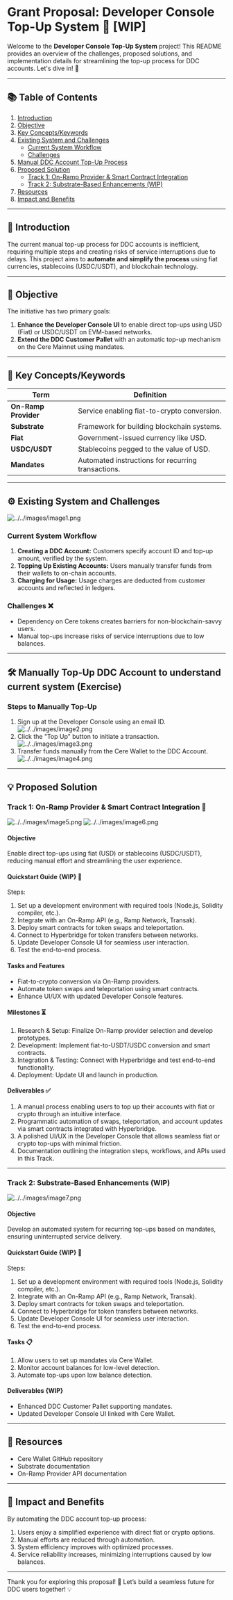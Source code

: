 # Grant Proposal: Developer Console Top-Up System 🚀 [WIP]

Welcome to the **Developer Console Top-Up System** project! This README provides an overview of the challenges, proposed solutions, and implementation details for streamlining the top-up process for DDC accounts. Let's dive in! 🌟

---

## 📚 Table of Contents

1. [Introduction](#-introduction)
2. [Objective](#-objective)
3. [Key Concepts/Keywords](#-key-conceptskeywords)
4. [Existing System and Challenges](#-existing-system-and-challenges)
    - [Current System Workflow](#current-system-workflow)
    - [Challenges](#challenges)
5. [Manual DDC Account Top-Up Process](#-manual-ddc-account-top-up-process)
6. [Proposed Solution](#-proposed-solution)
    - [Track 1: On-Ramp Provider & Smart Contract Integration](https://github.com/Cerebellum-Network/grant-program/blob/master/ideas/developer_console_topup/README.md#track-1-on-ramp-provider--smart-contract-integration-)
    - [Track 2: Substrate-Based Enhancements (WIP)](#track-2-substrate-based-enhancements-wip)
7. [Resources](#-resources)
8. [Impact and Benefits](#-impact-and-benefits)

---

## 📝 Introduction

The current manual top-up process for DDC accounts is inefficient, requiring multiple steps and creating risks of service interruptions due to delays. This project aims to **automate and simplify the process** using fiat currencies, stablecoins (USDC/USDT), and blockchain technology.

---

## 🎯 Objective

The initiative has two primary goals:

1. **Enhance the Developer Console UI** to enable direct top-ups using USD (Fiat) or USDC/USDT on EVM-based networks.
2. **Extend the DDC Customer Pallet** with an automatic top-up mechanism on the Cere Mainnet using mandates.

---

## 🔑 Key Concepts/Keywords

| **Term**              | **Definition**                                                                 |
|------------------------|-------------------------------------------------------------------------------|
| **On-Ramp Provider**   | Service enabling fiat-to-crypto conversion.                                   |
| **Substrate**          | Framework for building blockchain systems.                                    |
| **Fiat**               | Government-issued currency like USD.                                         |
| **USDC/USDT**          | Stablecoins pegged to the value of USD.                                       |
| **Mandates**           | Automated instructions for recurring transactions.                            |

---

## ⚙️ Existing System and Challenges
![../../images/image1.png](../../images/image1.png)
### Current System Workflow

1. **Creating a DDC Account:** Customers specify account ID and top-up amount, verified by the system.
2. **Topping Up Existing Accounts:** Users manually transfer funds from their wallets to on-chain accounts.
3. **Charging for Usage:** Usage charges are deducted from customer accounts and reflected in ledgers.

### Challenges ❌
- Dependency on Cere tokens creates barriers for non-blockchain-savvy users.
- Manual top-ups increase risks of service interruptions due to low balances.

---

## 🛠️ Manually Top-Up DDC Account to understand current system (Exercise)

### Steps to Manually Top-Up

1. Sign up at the Developer Console using an email ID.
![../../images/image2.png](../../images/image2.png)
2. Click the "Top Up" button to initiate a transaction.
   ![../../images/image3.png](../../images/image3.png)
3. Transfer funds manually from the Cere Wallet to the DDC Account.
   ![../../images/image4.png](../../images/image4.png)

---

## 💡 Proposed Solution

### Track 1: On-Ramp Provider & Smart Contract Integration 🌉
![../../images/image5.png](../../images/image5.png)
![../../images/image6.png](../../images/image6.png)

#### Objective
Enable direct top-ups using fiat (USD) or stablecoins (USDC/USDT), reducing manual effort and streamlining the user experience.

#### Quickstart Guide {WIP} 🚀
Steps:
1. Set up a development environment with required tools (Node.js, Solidity compiler, etc.).
2. Integrate with an On-Ramp API (e.g., Ramp Network, Transak).
3. Deploy smart contracts for token swaps and teleportation.
4. Connect to Hyperbridge for token transfers between networks.
5. Update Developer Console UI for seamless user interaction.
6. Test the end-to-end process.

#### Tasks and Features
- Fiat-to-crypto conversion via On-Ramp providers.
- Automate token swaps and teleportation using smart contracts.
- Enhance UI/UX with updated Developer Console features.

#### Milestones ⏳
1. Research & Setup: Finalize On-Ramp provider selection and develop prototypes.
2. Development: Implement fiat-to-USDT/USDC conversion and smart contracts.
3. Integration & Testing: Connect with Hyperbridge and test end-to-end functionality.
4. Deployment: Update UI and launch in production.

#### Deliverables ✅
1. A manual process enabling users to top up their accounts with fiat or crypto through an intuitive interface.
2. Programmatic automation of swaps, teleportation, and account updates via smart contracts integrated with Hyperbridge.
3. A polished UI/UX in the Developer Console that allows seamless fiat or crypto top-ups with minimal friction.
4. Documentation outlining the integration steps, workflows, and APIs used in this Track.

---

### Track 2: Substrate-Based Enhancements (WIP)
![../../images/image7.png](../../images/image7.png)
#### Objective
Develop an automated system for recurring top-ups based on mandates, ensuring uninterrupted service delivery.

#### Quickstart Guide {WIP} 🚀
Steps:
1. Set up a development environment with required tools (Node.js, Solidity compiler, etc.).
2. Integrate with an On-Ramp API (e.g., Ramp Network, Transak).
3. Deploy smart contracts for token swaps and teleportation.
4. Connect to Hyperbridge for token transfers between networks.
5. Update Developer Console UI for seamless user interaction.
6. Test the end-to-end process.

#### Tasks 📋
1. Allow users to set up mandates via Cere Wallet.
2. Monitor account balances for low-level detection.
3. Automate top-ups upon low balance detection.

#### Deliverables {WIP}
- Enhanced DDC Customer Pallet supporting mandates.
- Updated Developer Console UI linked with Cere Wallet.

---

## 📖 Resources

- Cere Wallet GitHub repository
- Substrate documentation
- On-Ramp Provider API documentation

---

## 🌟 Impact and Benefits

By automating the DDC account top-up process:
1. Users enjoy a simplified experience with direct fiat or crypto options.
2. Manual efforts are reduced through automation.
3. System efficiency improves with optimized processes.
4. Service reliability increases, minimizing interruptions caused by low balances.

---

Thank you for exploring this proposal! 🚀 Let’s build a seamless future for DDC users together! 💡

